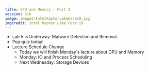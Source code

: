```yaml
---
title: CPU and Memory - Part 2
session: S16
image: images/IntelRaptorLakeCoreI9.jpg
imgcredit: Intel Raptor Lake Core i9
---
```


* Lab 5 is Underway: Malware Detection and Removal.
* Pop quiz today!
* Lecture Schedule Change
    * Today we will finish Monday's lecture about CPU and Memory
    * Monday: IO and Process Scheduling
    * Next Wednesday: Storage Devices
